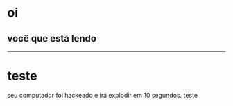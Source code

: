 # oi 
## você que está lendo
------------
teste
===========
seu computador foi hackeado
e irá explodir em 10 segundos.
teste